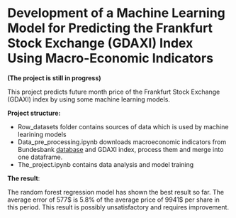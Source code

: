 # Development of a Machine Learning Model for Predicting the Frankfurt Stock Exchange (GDAXI) Index Using Macro-Economic Indicators

**(The project is still in progress)**

This project predicts future month price of the Frankfurt Stock Exchange (GDAXI) index by using some machine learning models.

**Project structure:**

- Row_datasets folder contains sources of data which is used by machine learining models
- Data_pre_processing.ipynb downloads macroeconomic indicators from Bundesbank [database](https://www.bundesbank.de/) and GDAXI index, process them and merge into one dataframe. 
- The_project.ipynb contains data analysis and model training

**The result**:

The random forest regression model has shown the best result so far. The average error of 577\$ is 5.8% of the average price of 9941\$ per share in this period. This result is possibly unsatisfactory and requires improvement.
